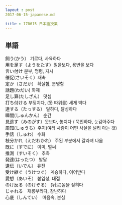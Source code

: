 ```yaml
---
layout : post
2017-06-15-japanese.md

title : 170615 日本語授業
---
```

## 単語

飼う(かう） 기르다, 사육하다    
用を足す（ようをたす）일을보다, 용변을 보다   
言い付け 분부, 명령, 지시   
催促(さいそく）재촉   
定か（さだか） 확실함, 분명함   
話題(わだい) 화제   
足し算(たしざん） 덧셈   
打ち付ける 부딪치다, (못 따위를) 세게 박다   
達する（たっする） 달하다, 달성하다   
瞬間(しゅんかん） 순간   
見逃す（みのがす）못보다, 놓치다 / 묵인하다, 눈감아주다   
周知(しゅうち）주지(여러 사람이 어떤 사실을 널리 아는 것)   
手話（しゅわ） 수화   
枝分かれ（えだわかれ） 주된 부분에서 갈라져 나옴   
既に（すでに） 이미, 벌써   
推測（すいそく） 추측   
発達(はったつ） 발달   
遺伝（いでん） 유전   
受け継ぐ（うけつぐ） 계승하다, 이어받다   
愛想（あいそ） 붙임성, 대접   
のけ反る（のけぞる） (뒤로)몸을 젖히다   
じゃれる　재롱부리다, 장난하다   
心底（しんてい）　마음속, 본심   

